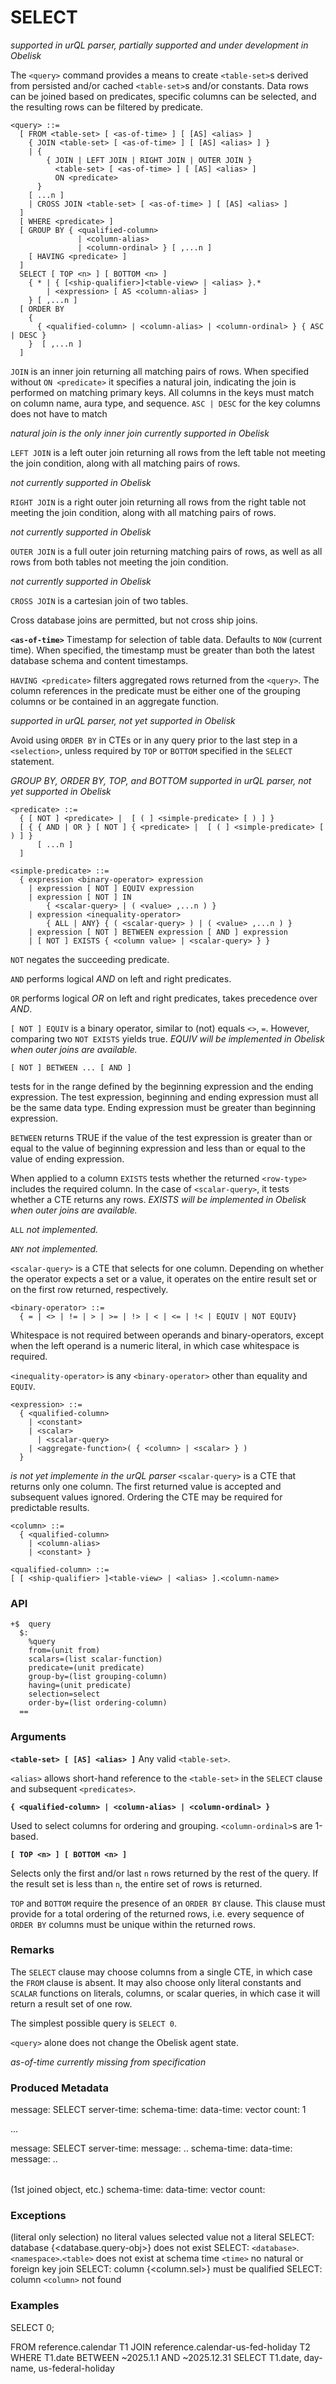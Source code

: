 # SELECT
*supported in urQL parser, partially supported and under development in Obelisk*

The `<query>` command provides a means to create `<table-set>`s derived from persisted and/or cached `<table-set>`s and/or constants. Data rows can be joined based on predicates, specific columns can be selected, and the resulting rows can be filtered by predicate.

```
<query> ::=
  [ FROM <table-set> [ <as-of-time> ] [ [AS] <alias> ]
    { JOIN <table-set> [ <as-of-time> ] [ [AS] <alias> ] }
    | {
        { JOIN | LEFT JOIN | RIGHT JOIN | OUTER JOIN }
          <table-set> [ <as-of-time> ] [ [AS] <alias> ]
          ON <predicate>
      } 
    [ ...n ]
    | CROSS JOIN <table-set> [ <as-of-time> ] [ [AS] <alias> ]
  ]
  [ WHERE <predicate> ]
  [ GROUP BY { <qualified-column> 
               | <column-alias> 
               | <column-ordinal> } [ ,...n ]
    [ HAVING <predicate> ]
  ]
  SELECT [ TOP <n> ] [ BOTTOM <n> ]
    { * | { [<ship-qualifier>]<table-view> | <alias> }.*
        | <expression> [ AS <column-alias> ]
    } [ ,...n ]
  [ ORDER BY 
    {
      { <qualified-column> | <column-alias> | <column-ordinal> } { ASC | DESC }
    }  [ ,...n ]
  ]
```
`JOIN` is an inner join returning all matching pairs of rows. When specified without `ON <predicate>` it specifies a natural join, indicating the join is performed on matching primary keys. All columns in the keys must match on column name, aura type, and sequence. `ASC | DESC` for the key columns does not have to match

*natural join is the only inner join currently supported in Obelisk*

`LEFT JOIN` is a left outer join returning all rows from the left table not meeting the join condition, along with all matching pairs of rows.

*not currently supported in Obelisk*

`RIGHT JOIN` is a right outer join returning all rows from the right table not meeting the join condition, along with all matching pairs of rows.

*not currently supported in Obelisk*

`OUTER JOIN` is a full outer join returning matching pairs of rows, as well as all rows from both tables not meeting the join condition.

*not currently supported in Obelisk*

`CROSS JOIN` is a cartesian join of two tables.

Cross database joins are permitted, but not cross ship joins.

**`<as-of-time>`**
Timestamp for selection of table data. Defaults to `NOW` (current time). When specified, the timestamp must be greater than both the latest database schema and content timestamps.

`HAVING <predicate>` filters aggregated rows returned from the `<query>`. The column references in the predicate must be either one of the grouping columns or be contained in an aggregate function.

*supported in urQL parser, not yet supported in Obelisk*

Avoid using `ORDER BY` in CTEs or in any query prior to the last step in a `<selection>`, unless required by `TOP` or `BOTTOM` specified in the `SELECT` statement.

*GROUP BY, ORDER BY, TOP, and BOTTOM supported in urQL parser, not yet supported in Obelisk*

```
<predicate> ::=
  { [ NOT ] <predicate> |  [ ( ] <simple-predicate> [ ) ] }
  [ { { AND | OR } [ NOT ] { <predicate> |  [ ( ] <simple-predicate> [ ) ] }
      [ ...n ]
  ]
```

```
<simple-predicate> ::=
  { expression <binary-operator> expression
    | expression [ NOT ] EQUIV expression
    | expression [ NOT ] IN
        { <scalar-query> | ( <value> ,...n ) }
    | expression <inequality-operator> 
        { ALL | ANY} { ( <scalar-query> ) | ( <value> ,...n ) }
    | expression [ NOT ] BETWEEN expression [ AND ] expression
    | [ NOT ] EXISTS { <column value> | <scalar-query> } }
```
`NOT` negates the succeeding predicate.

`AND` performs logical *AND* on left and right predicates.

`OR` performs logical *OR* on left and right predicates, takes precedence over *AND*.

`[ NOT ] EQUIV` is a binary operator, similar to (not) equals `<>`, `=`. However, comparing two `NOT EXISTS` yields true. *EQUIV will be implemented in Obelisk when outer joins are available.*

`[ NOT ] BETWEEN ... [ AND ]`

tests for in the range defined by the beginning expression and the ending expression. The test expression, beginning and ending expression must all be the same data type. Ending expression must be greater than beginning expression.

`BETWEEN` returns TRUE if the value of the test expression is greater than or equal to the value of beginning expression and less than or equal to the value of ending expression.

When applied to a column `EXISTS` tests whether the returned `<row-type>` includes the required column. In the case of `<scalar-query>`, it tests whether a CTE returns any rows. *EXISTS will be implemented in Obelisk when outer joins are available.*

`ALL` *not implemented.*

`ANY` *not implemented.*

`<scalar-query>` is a CTE that selects for one column. Depending on whether the operator expects a set or a value, it operates on the entire result set or on the first row returned, respectively.

```
<binary-operator> ::=
  { = | <> | != | > | >= | !> | < | <= | !< | EQUIV | NOT EQUIV}
```
Whitespace is not required between operands and binary-operators, except when the left operand is a numeric literal, in which case whitespace is required.

`<inequality-operator>` is any `<binary-operator>` other than equality and `EQUIV`.

```
<expression> ::=
  { <qualified-column>
    | <constant>
    | <scalar>
	  | <scalar-query>
    | <aggregate-function>( { <column> | <scalar> } )
  }
```
*<aggregate-function> is not yet implemente in the urQL parser*
`<scalar-query>` is a CTE that returns only one column. The first returned value is accepted and subsequent values ignored. Ordering the CTE may be required for predictable results.

```
<column> ::=
  { <qualified-column>
    | <column-alias>
    | <constant> }
```

```
<qualified-column> ::=
[ [ <ship-qualifier> ]<table-view> | <alias> ].<column-name>
```

### API
```
+$  query
  $:
    %query
    from=(unit from)
    scalars=(list scalar-function)
    predicate=(unit predicate)
    group-by=(list grouping-column)
    having=(unit predicate)
    selection=select
    order-by=(list ordering-column)
  ==
```

### Arguments

**`<table-set> [ [AS] <alias> ]`**
Any valid `<table-set>`.

`<alias>` allows short-hand reference to the `<table-set>` in the `SELECT` clause and subsequent `<predicates>`. 

**`{ <qualified-column> | <column-alias> | <column-ordinal> }`**

Used to select columns for ordering and grouping. `<column-ordinal>`s are 1-based.

**`[ TOP <n> ] [ BOTTOM <n> ]`**

Selects only the first and/or last `n` rows returned by the rest of the query. If the result set is less than `n`, the entire set of rows is returned. 

`TOP` and `BOTTOM` require the presence of an `ORDER BY` clause. This clause must provide for a total ordering of the returned rows, i.e. every sequence of `ORDER BY` columns must be unique within the returned rows. 

### Remarks

The `SELECT` clause may choose columns from a single CTE, in which case the `FROM` clause is absent. It may also choose only literal constants and `SCALAR` functions on literals, columns, or scalar queries, in which case it will return a result set of one row.

The simplest possible query is `SELECT 0`.

`<query>` alone does not change the Obelisk agent state.

*as-of-time currently missing from specification*

### Produced Metadata

message: SELECT
server-time: <timestamp>
schema-time: <timestamp>
data-time: <timestamp>
vector count: 1

...

message: SELECT
server-time: <timestamp>
message: <database name>.<namespace name>.<table or view name>
schema-time: <timestamp>
data-time: <timestamp>
message: <database name>.<namespace name>.<table or view name> (1st joined object, etc.)
schema-time: <timestamp>
data-time: <timestamp>
vector count: <count>

### Exceptions

(literal only selection) no literal values
selected value <value> not a literal
SELECT: database {<database.query-obj>} does not exist
SELECT:  `<database>`.`<namespace>`.`<table>` does not exist at schema time `<time>`
no natural or foreign key join <object> <object>
SELECT: column {<column.sel>} must be qualified
SELECT: column `<column>` not found


### Examples

SELECT 0;

FROM reference.calendar T1
JOIN reference.calendar-us-fed-holiday T2
WHERE T1.date BETWEEN ~2025.1.1 AND ~2025.12.31
SELECT T1.date, day-name, us-federal-holiday
